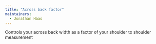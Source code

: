 ```yaml
---
title: "Across back factor"
maintainers:
  - Jonathan Haas
---
```


Controls your across back width as a factor of your shoulder to shoulder measurement




